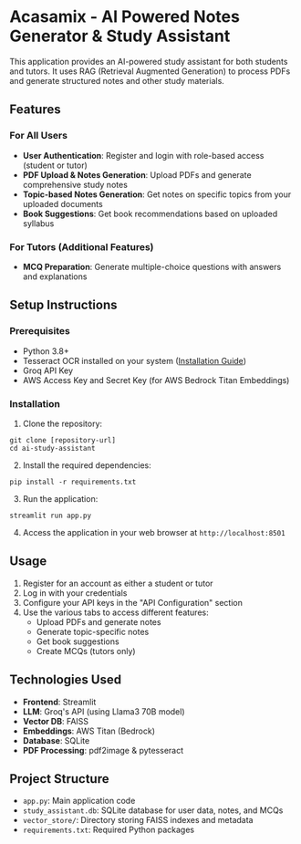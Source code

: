 # Acasamix - AI Powered Notes Generator & Study Assistant

This application provides an AI-powered study assistant for both students and tutors. It uses RAG (Retrieval Augmented Generation) to process PDFs and generate structured notes and other study materials.

## Features

### For All Users
- **User Authentication**: Register and login with role-based access (student or tutor)
- **PDF Upload & Notes Generation**: Upload PDFs and generate comprehensive study notes
- **Topic-based Notes Generation**: Get notes on specific topics from your uploaded documents
- **Book Suggestions**: Get book recommendations based on uploaded syllabus

### For Tutors (Additional Features)
- **MCQ Preparation**: Generate multiple-choice questions with answers and explanations

## Setup Instructions

### Prerequisites
- Python 3.8+
- Tesseract OCR installed on your system ([Installation Guide](https://github.com/tesseract-ocr/tesseract))
- Groq API Key
- AWS Access Key and Secret Key (for AWS Bedrock Titan Embeddings)

### Installation

1. Clone the repository:
```
git clone [repository-url]
cd ai-study-assistant
```

2. Install the required dependencies:
```
pip install -r requirements.txt
```

3. Run the application:
```
streamlit run app.py
```

4. Access the application in your web browser at `http://localhost:8501`

## Usage

1. Register for an account as either a student or tutor
2. Log in with your credentials
3. Configure your API keys in the "API Configuration" section
4. Use the various tabs to access different features:
   - Upload PDFs and generate notes
   - Generate topic-specific notes
   - Get book suggestions
   - Create MCQs (tutors only)

## Technologies Used

- **Frontend**: Streamlit
- **LLM**: Groq's API (using Llama3 70B model)
- **Vector DB**: FAISS
- **Embeddings**: AWS Titan (Bedrock)
- **Database**: SQLite
- **PDF Processing**: pdf2image & pytesseract

## Project Structure

- `app.py`: Main application code
- `study_assistant.db`: SQLite database for user data, notes, and MCQs
- `vector_store/`: Directory storing FAISS indexes and metadata
- `requirements.txt`: Required Python packages
